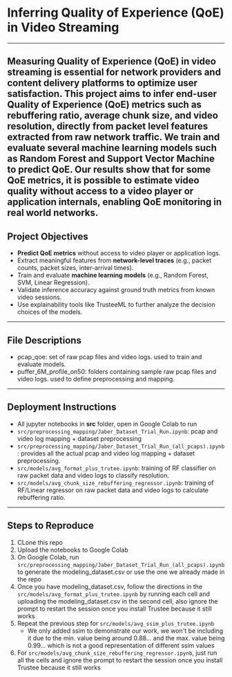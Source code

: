 # Inferring Quality of Experience (QoE) in Video Streaming

---

Measuring Quality of Experience (QoE) in video streaming is essential for network providers and content delivery platforms to optimize user satisfaction.  This project aims to **infer end-user Quality of Experience (QoE) metrics** such as **rebuffering ratio**, **average chunk size**, and **video resolution**, directly from  **packet level features** extracted from raw network traffic.  We train and evaluate several machine learning models such as Random Forest and Support Vector Machine to predict QoE.  Our results show that for some QoE metrics, it is possible to estimate video quality without access to a video player or application internals, enabling QoE monitoring in real world networks.
---

## Project Objectives

- **Predict QoE metrics** without access to video player or application logs.
- Extract meaningful features from **network-level traces** (e.g., packet counts, packet sizes, inter-arrival times).
- Train and evaluate **machine learning models** (e.g., Random Forest, SVM, Linear Regression).
- Validate inference accuracy against ground truth metrics from known video sessions.
- Use explainability tools like TrusteeML to further analyze the decision choices of the models.

---
## File Descriptions

- pcap_qoe: set of raw pcap files and video logs. used to train and evaluate models.
- puffer_6M_profile_on50: folders containing sample raw pcap files and video logs.  used to define preprocessing and mapping.

---
## Deployment Instructions
- All jupyter notebooks in **src** folder, open in Google Colab to run
- `src/preprocessing_mapping/Jaber_Dataset_Trial_Run.ipynb`: pcap and video log mapping + dataset preprocessing
- `src/preprocessing_mapping/Jaber_Dataset_Trial_Run_(all_pcaps).ipynb`: provides all the actual pcap and video log mapping + dataset preprocessing.
- `src/models/avg_format_plus_trutee.ipynb`: training of RF classifier on raw packet data and video logs to classify resolution.
- `src/models/avg_chunk_size_rebuffering_regressor.ipynb`: training of RF/Linear regressor on raw packet data and video logs to calculate rebuffering ratio.

---
## Steps to Reproduce
1. CLone this repo
2. Upload the notebooks to Google Colab
3. On Google Colab, run `src/preprocessing_mapping/Jaber_Dataset_Trial_Run_(all_pcaps).ipynb`to generate the modeling_dataset.csv or use the one we already made in the repo
4. Once you have modeling_dataset.csv, follow the directions in the `src/models/avg_format_plus_trutee.ipynb` by running each cell and uploading the modeling_dataset.csv in the second cell, also ignore the prompt to restart the session once you install Trustee because it still works
5. Repeat the previous step for `src/models/avg_ssim_plus_trutee.ipynb`
   * We only added ssim to demonstrate our work, we won't be including it due to the min. value being around 0.88... and the max. value being 0.99... which is not a good representation of different ssim values
6. For `src/models/avg_chunk_size_rebuffering_regressor.ipynb`, just run all the cells and ignore the prompt to restart the session once you install Trustee because it still works
